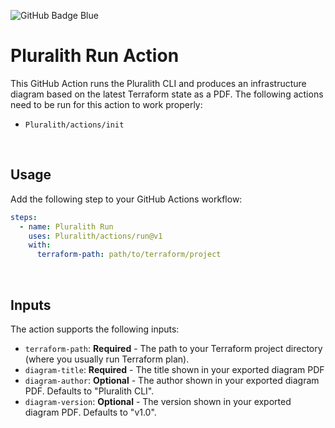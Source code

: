 ![GitHub Badge Blue](https://user-images.githubusercontent.com/25454503/157907219-fceef93a-1399-4a4a-b95b-a44fd44a156f.svg)

# Pluralith Run Action

This GitHub Action runs the Pluralith CLI and produces an infrastructure diagram based on the latest Terraform state as a PDF.
The following actions need to be run for this action to work properly:

- `Pluralith/actions/init`

&nbsp;

## Usage

Add the following step to your GitHub Actions workflow:

```yml
steps:
  - name: Pluralith Run
    uses: Pluralith/actions/run@v1
    with:
      terraform-path: path/to/terraform/project
```

&nbsp;

## Inputs

The action supports the following inputs:

- `terraform-path`: **Required** - The path to your Terraform project directory (where you usually run Terraform plan).
- `diagram-title`: **Required** - The title shown in your exported diagram PDF
- `diagram-author`: **Optional** - The author shown in your exported diagram PDF. Defaults to "Pluralith CLI".
- `diagram-version`: **Optional** - The version shown in your exported diagram PDF. Defaults to "v1.0".
